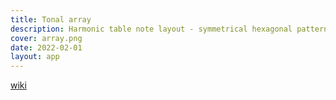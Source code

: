 ```yaml
---
title: Tonal array
description: Harmonic table note layout - symmetrical hexagonal pattern of interval sequences
cover: array.png
date: 2022-02-01
layout: app
---
```


<client-only>
  <tonal-array />
</client-only>

[wiki](https://en.wikipedia.org/wiki/Harmonic_table_note_layout)

